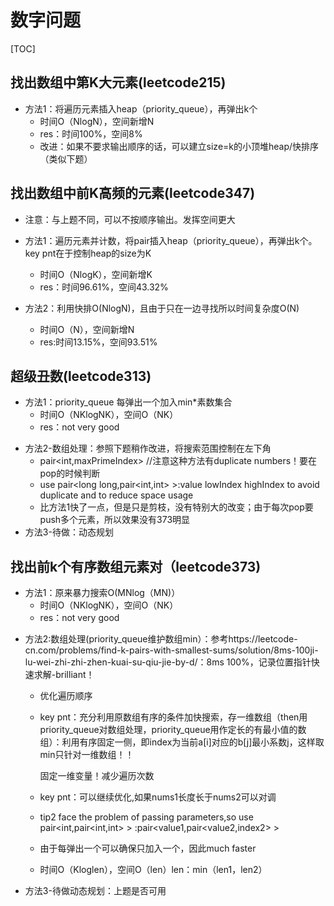 # 数字问题



[TOC]

## 找出数组中第K大元素(leetcode215)

* 方法1：将遍历元素插入heap（priority_queue），再弹出k个
  * 时间O（NlogN），空间新增N
  * res：时间100%，空间8%
  * 改进：如果不要求输出顺序的话，可以建立size=k的小顶堆heap/快排序（类似下题）



## 找出数组中前K高频的元素(leetcode347)

* 注意：与上题不同，可以不按顺序输出。发挥空间更大
* 方法1：遍历元素并计数，将pair插入heap（priority_queue），再弹出k个。key pnt在于控制heap的size为K
  * 时间O（NlogK），空间新增K
  * res：时间96.61%，空间43.32%

* 方法2：利用快排O(NlogN)，且由于只在一边寻找所以时间复杂度O(N)
  * 时间O（N），空间新增N
  * res:时间13.15%，空间93.51%



## 超级丑数(leetcode313)

- 方法1：priority_queue 每弹出一个加入min*素数集合
  - 时间O（NKlogNK），空间O（NK）
  - res：not very good

* 方法2-数组处理：参照下题稍作改进，将搜索范围控制在左下角 
  * pair<int,maxPrimeIndex>  //注意这种方法有duplicate numbers！要在pop的时候判断
  * use pair<long long,pair<int,int> >:value lowIndex highIndex to avoid duplicate and to reduce space usage
  * 比方法1快了一点，但是只是剪枝，没有特别大的改变；由于每次pop要push多个元素，所以效果没有373明显
* 方法3-待做：动态规划



## 找出前k个有序数组元素对（leetcode373)

- 方法1：原来暴力搜索O(MNlog（MN)）
  - 时间O（NKlogNK），空间O（NK）
  - res：not very good

* 方法2:数组处理(priority_queue维护数组min）：参考https://leetcode-cn.com/problems/find-k-pairs-with-smallest-sums/solution/8ms-100ji-lu-wei-zhi-zhi-zhen-kuai-su-qiu-jie-by-d/：8ms 100%，记录位置指针快速求解-brilliant！

  * 优化遍历顺序

  * key pnt：充分利用原数组有序的条件加快搜索，存一维数组（then用priority_queue对数组处理，priority_queue用作定长的有最小值的数组）：利用有序固定一侧，即index为当前a[i]对应的b[j]最小系数j，这样取min只针对一维数组！！

    固定一维变量！减少遍历次数

  * key pnt：可以继续优化,如果nums1长度长于nums2可以对调

  * tip2 face the problem of passing parameters,so use pair<int,pair<int,int> > :pair<value1,pair<value2,index2> >

  * 由于每弹出一个可以确保只加入一个，因此much faster

  * 时间O（Kloglen），空间O（len）len：min（len1，len2）

- 方法3-待做动态规划：上题是否可用